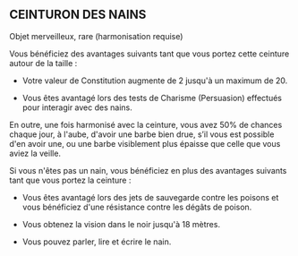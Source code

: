 ## CEINTURON DES NAINS

Objet merveilleux, rare (harmonisation requise)

Vous bénéficiez des avantages suivants tant que vous portez
cette ceinture autour de la taille :

+ Votre valeur de Constitution augmente de 2 jusqu'à un
maximum de 20.

+ Vous êtes avantagé lors des tests de Charisme
(Persuasion) effectués pour interagir avec des nains.

En outre, une fois harmonisé avec la ceinture, vous avez
50% de chances chaque jour, à l'aube, d'avoir une barbe
bien drue, s’il vous est possible d'en avoir une, ou une barbe
visiblement plus épaisse que celle que vous aviez la veille.

Si vous n'êtes pas un nain, vous bénéficiez en plus des
avantages suivants tant que vous portez la ceinture :

+ Vous êtes avantagé lors des jets de sauvegarde contre
les poisons et vous bénéficiez d'une résistance contre les
dégâts de poison.

+ Vous obtenez la vision dans le noir jusqu'à 18 mètres.

+ Vous pouvez parler, lire et écrire le nain.
